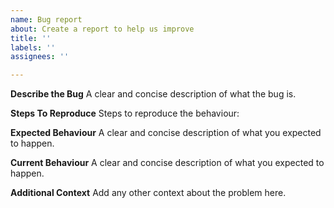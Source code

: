 ```yaml
---
name: Bug report
about: Create a report to help us improve
title: ''
labels: ''
assignees: ''

---
```


**Describe the Bug**
A clear and concise description of what the bug is.

**Steps To Reproduce**
Steps to reproduce the behaviour:

**Expected Behaviour**
A clear and concise description of what you expected to happen.

**Current Behaviour**
A clear and concise description of what you expected to happen.

**Additional Context**
Add any other context about the problem here.
